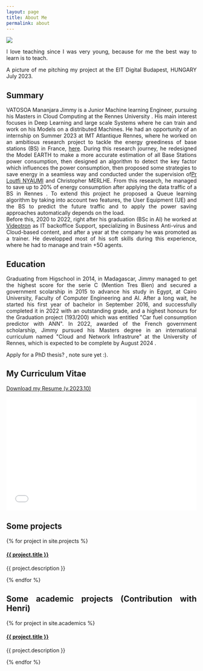 ```yaml
---
layout: page
title: About Me
permalink: about
---
```


<div style="text-align: justify">

<img class="mx-auto !mb-0" src="{{site.baseurl}}/assets/img/nature.jpg">
<p class="!py-0 !mb-0 dark:text-slate-300">I love teaching since I was very young, because for me the best way to learn is to teach.</p>
<p class="text-gray-500 dark:text-slate-400 !py-0 !mt-0 !text-xs">A picture of me pitching my project at the EIT Digital Budapest, HUNGARY July 2023.</p>

<h2 class="dark:text-stone-200 mt-32">Summary</h2>
<p class="dark:text-stone-300">
VATOSOA Mananjara Jimmy is a Junior Machine learning Engineer, pursuing his Masters in Cloud Computing at the Rennes University . His main interest focuses in Deep Learning and large scale Systems where he can train and work on his Models on a distributed Machines. He had an opportunity of an internship on Summer 2023 at IMT Atlantique Rennes, where he worked on an ambitious research project to tackle the energy greediness of base stations (BS) in France, <a class="text-gray-500 dark:text-stone-300" href="https://github.com/Jimmy586/Cellular_Base_Stations_Power_Consumption_Analysis" target="_blank">here</a>. During this research journey, he redesigned the Model EARTH to make a more accurate estimation of all Base Stations power consumption, then designed an algorithm to detect the key factor which influences the power consumption, then proposed some strategies to save energy in a seamless way and conducted under the supervision of<a class="text-gray-500 dark:text-stone-300" href="https://www.imt-atlantique.fr/en/person/loutfi-nuaymi" target="_blank">Pr Loutfi NYAUMI</a>  and Christopher MERLHE. From this research, he managed to save up to 20% of energy consumption after applying the data traffic of a BS in Rennes . To extend this project he proposed a Queue learning algorithm by taking into account two features, the User Equipment (UE) and the BS to predict the future traffic and to apply the power saving approaches automatically depends on the load.

<br>
Before this, 2020 to 2022, right after his graduation (BSc in AI) he worked at <a class="text-gray-500 dark:text-stone-300" href="https://videotron.com/" target="_blank">Videotron</a> as IT backoffice Support, specializing in Business Anti-virus and Cloud-based content, and after a year at the company he was promoted as a trainer.
He developped most of his soft skills during this experience, where he had to manage and train +50 agents.
</p>

<h2 class="dark:text-stone-200">Education</h2>
<p class="dark:text-stone-300">
Graduating from Higschool in 2014, in Madagascar, Jimmy managed to get the highest score for the serie C (Mention Tres Bien) and secured a government scolarship in 2015 to advance his study in Egypt, at Cairo University, Faculty of Computer Engineering and AI.
After a long wait, he started his first year of bachelor in September 2016, and successfully completed it in 2022 with an outstanding grade, and a highest honours for the Graduation project (193/200) which was entitled "Car fuel consumption predictor with ANN". 
In 2022, awarded of the French government scholarship, Jimmy pursued his Masters degree in an international curriculum named "Cloud and Network Infrastrure" at the University of Rennes, which is expected to be complete by August 2024   . <br>

Apply for a PhD thesis? , note sure yet :).
</p>

<h2 class="dark:text-stone-200">My Curriculum Vitae</h2>
 <p><a href="{{site.baseurl}}/assets/raw/RESUME.pdf" class="dark:text-stone-300" target="_blank">Download my Resume (v.2023.10)</a></p>
 <iframe
 src="{{site.baseurl}}/assets/js/viewer/viewer.html?file={{site.baseurl}}/assets/raw/RESUME.pdf"
 width="100%"
 height="300px"
 style="border: none;"></iframe>

<h2 class="dark:text-stone-200">Some projects</h2>
<div>
  {% for project in site.projects %}
    <div>
  <h4><a class="!mb-0" href="{{ project.link }}" class="dark:text-stone-300" target="_blank">{{ project.title }}</a></h4>
  <p class="text-md text-stone-500 dark:text-stone-300 !mt-0">{{ project.description }}</p>
    </div>
  {% endfor %}
</div>

<h2 class="dark:text-stone-200">Some academic projects (Contribution with Henri)</h2>
<div>
  {% for project in site.academics %}
    <div>
  <h4><a class="!mb-0" href="{{ project.link }}" class="dark:text-stone-300" target="_blank">{{ project.title }}</a></h4>
  <p class="text-md text-stone-500 dark:text-stone-300 !mt-0">{{ project.description }}</p>
    </div>
  {% endfor %}
</div>
</div>
